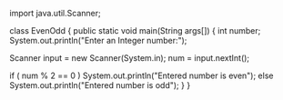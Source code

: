 import java.util.Scanner;

class EvenOdd
{
  public static void main(String args[])
  {
    int number;
    System.out.println("Enter an Integer number:");

   Scanner input = new Scanner(System.in);
    num = input.nextInt();
     
   if ( num % 2 == 0 )
        System.out.println("Entered number is even");
     else
        System.out.println("Entered number is odd");
  }
}
